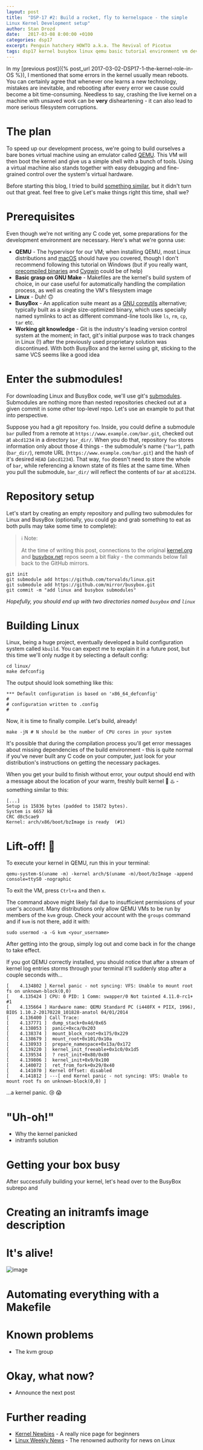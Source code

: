 ```yaml
---
layout: post
title:  "DSP-17 #2: Build a rocket, fly to kernelspace - the simple
Linux Kernel Development setup"
author: Stan Drozd
date:   2017-03-08 8:00:00 +0100
categories: dsp17
excerpt: Penguin hatchery HOWTO a.k.a. The Revival of Picotux
tags: dsp17 kernel busybox linux qemu basic tutorial environment vm development
---
```

In my [previous post]({% post_url 2017-03-02-DSP17-1-the-kernel-role-in-OS %}),
I mentioned that some errors in the kernel usually mean reboots. You can
certainly agree that whenever one learns a new technology, mistakes are
inevitable, and rebooting after every error we cause could become a bit
time-consuming. Needless to say, crashing the live kernel on a machine with
unsaved work can be **very** disheartening - it can also lead to more serious
filesystem corruptions.

# The plan
To speed up our development process, we're going to build ourselves a bare bones
virtual machine using an emulator called [QEMU][qemu]. This VM will then boot
the kernel and give us a simple shell with a bunch of tools. Using a virtual
machine also stands together with easy debugging and fine-grained control over
the system's virtual hardware.

Before starting this blog, I tried to build [something similar][picotux], but it
didn't turn out that great. feel free to give  Let's make things right this
time, shall we?

# Prerequisites
Even though we're not writing any C code yet, some preparations for the
development environment are necessary. Here's what we're gonna use:
* **QEMU** - The hypervisor for our VM; when installing QEMU, most Linux
  distributions and [macOS][qemu-mac] should have you covered, though I don't
  recommend following this tutorial on Windows (but if you really want,
  [precompiled binaries][qemu-windows-binaries] and [Cygwin][cygwin] could be of
  help)
* **Basic grasp on GNU Make** - Makefiles are the kernel's build system of
  choice, in our case useful for automatically handling the compilation process,
  as well as creating the VM's filesystem image
* **Linux** - Duh! :upside_down_face:
* **BusyBox** - An application suite meant as a [GNU coreutils][coreutils]
  alternative; typically built as a single size-optimized binary, which uses
  specially named symlinks to act as different command-line tools like `ls`,
  `rm`, `cp`, `tar` etc.
* **Working git knowledge** - Git is the industry's leading version control
  system at the moment; in fact, git's initial purpose was to track changes in
  Linux (!) after the previously used proprietary solution was discontinued.
  With both BusyBox and the kernel using git, sticking to the same VCS seems
  like a good idea

# Enter the submodules!
For downloading Linux and BusyBox code, we'll use git's
[submodules][git-submodules]. Submodules are nothing more than nested
repositories checked out at a given commit in some other top-level repo. Let's
use an example to put that into perspective.

Suppose you had a git repository `foo`. Inside, you could define a submodule
`bar` pulled from a remote at `https://www.example.com/bar.git`, checked out at
`abcd1234` in a directory `bar_dir/`. When you do that, repository `foo` stores
information only about those 4 things - the submodule's name (`"bar"`), path
(`bar_dir/`), remote URL (`https://www.example.com/bar.git`) and the hash of
it's desired `HEAD` (`abcd1234`). That way, `foo` doesn't need to store the
whole of `bar`, while referencing a known state of its files at the same time.
When you pull the submodule, `bar_dir/` will reflect the contents of `bar` at
`abcd1234`.

# Repository setup
Let's start by creating an empty repository and pulling two submodules for Linux
and BusyBox (optionally, you could go and grab something to eat as both pulls
may take some time to complete):

> :information_source: Note:
>
> At the time of writing this post, connections to the original
> [kernel.org][linux-repo] and [busybox.net][busybox-repo] repos seem a bit
> flaky - the commands below fall back to the GitHub mirrors.

```shell
git init
git submodule add https://github.com/torvalds/linux.git
git submodule add https://github.com/mirror/busybox.git
git commit -m "add linux and busybox submodules"
```
*Hopefully, you should end up with two directories named `busybox` and `linux`*

# Building Linux
Linux, being a huge project, eventually developed a build configuration system
called `kbuild`. You can expect me to explain it in a future post, but this
time we'll only nudge it by selecting a default config:

```shell
cd linux/
make defconfig
```
The output should look something like this:

```plaintext
*** Default configuration is based on 'x86_64_defconfig'
#
# configuration written to .config
#
```
Now, it is time to finally compile. Let's build, already!

```shell
make -jN # N should be the number of CPU cores in your system
```

It's possible that during the compilation process you'll get error messages
about missing dependencies of the build environment - this is quite normal if
you've never built any C code on your computer, just look for your
distribution's instructions on getting the necessary packages.

When you get your build to finish without error, your output should end with a
message about the location of your warm, freshly built kernel :penguin:
:hotsprings: - something similar to this:

```plaintext
[...]
Setup is 15836 bytes (padded to 15872 bytes).
System is 6657 kB
CRC d8c5cae9
Kernel: arch/x86/boot/bzImage is ready  (#1)
```

# Lift-off! :rocket:
To execute your kernel in QEMU, run this in your terminal:

```shell
qemu-system-$(uname -m) -kernel arch/$(uname -m)/boot/bzImage -append console=ttyS0 -nographic
```

To exit the VM, press `Ctrl+a` and then `x`.

The command above might likely fail due to insufficient permissions of your
user's account. Many distributions only allow QEMU VMs to be run by members of
the `kvm` group. Check your account with the `groups` command and if `kvm` is not
there, add it with:

```shell
sudo usermod -a -G kvm <your_username>
```
After getting into the group, simply log out and come back in for the change to
take effect.

If you got QEMU correctly installed, you should notice that after a stream of kernel log
entries storms through your terminal it'll suddenly stop after a couple seconds
with...

```plaintext
[    4.134802 ] Kernel panic - not syncing: VFS: Unable to mount root fs on unknown-block(0,0)
[    4.135424 ] CPU: 0 PID: 1 Comm: swapper/0 Not tainted 4.11.0-rc1+ #1
[    4.135664 ] Hardware name: QEMU Standard PC (i440FX + PIIX, 1996), BIOS 1.10.2-20170228_101828-anatol 04/01/2014
[    4.136400 ] Call Trace:
[    4.137771 ]  dump_stack+0x4d/0x65
[    4.138053 ]  panic+0xca/0x203
[    4.138374 ]  mount_block_root+0x175/0x229
[    4.138679 ]  mount_root+0x101/0x10a
[    4.138933 ]  prepare_namespace+0x13a/0x172
[    4.139220 ]  kernel_init_freeable+0x1c0/0x1d5
[    4.139534 ]  ? rest_init+0x80/0x80
[    4.139806 ]  kernel_init+0x9/0x100
[    4.140072 ]  ret_from_fork+0x29/0x40
[    4.141070 ] Kernel Offset: disabled
[    4.141812 ] ---[ end Kernel panic - not syncing: VFS: Unable to mount root fs on unknown-block(0,0) ]
```

...a kernel panic. :cry: :scream:

# "Uh-oh!" 
* Why the kernel panicked
* initramfs solution


# Getting your box busy
After successfully building your kernel, let's head over to the BusyBox subrepo
and

# Creating an initramfs image description

# It's alive!
![image](https://media.tenor.co/images/062b0072b9006b2b0578054a0850860b/raw)

# Automating everything with a Makefile

# Known problems
* The kvm group

# Okay, what now?
* Announce the next post

# Further reading
* [Kernel Newbies](https://kernelnewbies.org/) - A really nice page for
  beginners
* [Linux Weekly News](https://lwn.net/) - The renowned authority for news on
  Linux

[busybox-repo]:https://busybox.net/source.html
[coreutils]:https://www.gnu.org/software/coreutils/coreutils.html
[cygwin]:https://www.cygwin.com/
[git-submodules]:https://git-scm.com/book/en/v2/Git-Tools-Submodules
[linux-repo]:https://git.kernel.org/pub/scm/linux/kernel/git/torvalds/linux.git/
[picotux]:https://www.github.com/drozdziak1/picotux/
[qemu-mac]:http://brewformulas.org/Qemu
[qemu-windows-binaries]:https://qemu.weilnetz.de/w64/2017/
[qemu]:www.qemu-project.org/
